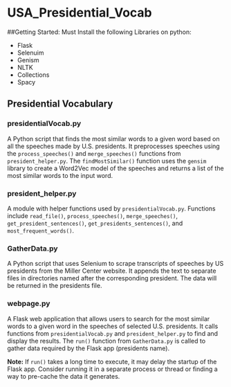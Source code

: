 # USA_Presidential_Vocab

##Getting Started:
Must Install the following Libraries on python:
  - Flask
  - Selenuim
  - Genism
  - NLTK
  - Collections
  - Spacy

## Presidential Vocabulary

### presidentialVocab.py

A Python script that finds the most similar words to a given word based on all the speeches made by U.S. presidents. It preprocesses speeches using the `process_speeches()` and `merge_speeches()` functions from `president_helper.py`. The `findMostSimilar()` function uses the `gensim` library to create a Word2Vec model of the speeches and returns a list of the most similar words to the input word.

### president_helper.py

A module with helper functions used by `presidentialVocab.py`. Functions include `read_file()`, `process_speeches()`, `merge_speeches()`, `get_president_sentences()`, `get_presidents_sentences()`, and `most_frequent_words()`.

### GatherData.py

A Python script that uses Selenium to scrape transcripts of speeches by US presidents from the Miller Center website. It appends the text to separate files in directories named after the corresponding president. The data will be returned in the presidents file.

### webpage.py

A Flask web application that allows users to search for the most similar words to a given word in the speeches of selected U.S. presidents. It calls functions from `presidentialVocab.py` and `president_helper.py` to find and display the results. The `run()` function from `GatherData.py` is called to gather data required by the Flask app (presidents name).

**Note:** If `run()` takes a long time to execute, it may delay the startup of the Flask app. Consider running it in a separate process or thread or finding a way to pre-cache the data it generates.
